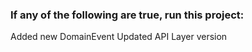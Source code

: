 ﻿### If any of the following are true, run this project:
Added new DomainEvent
Updated API Layer version